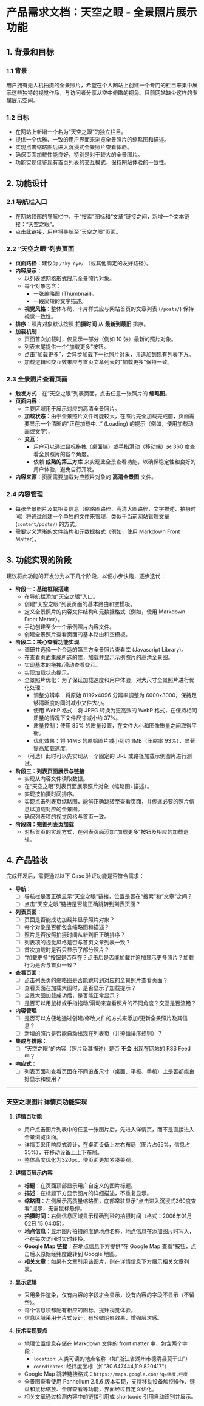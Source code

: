 # 产品需求文档：天空之眼 - 全景照片展示功能

## 1. 背景和目标

### 1.1 背景

用户拥有无人机拍摄的全景照片，希望在个人网站上创建一个专门的栏目来集中展示这些独特的视觉作品，与访问者分享从空中俯瞰的视角。目前网站缺少这样的专属展示空间。

### 1.2 目标

- 在网站上新增一个名为“天空之眼”的独立栏目。
- 提供一个优雅、一致的用户界面来浏览全景照片的缩略图和描述。
- 实现点击缩略图后进入沉浸式全景照片查看体验。
- 确保页面加载性能良好，特别是对于较大的全景图片。
- 功能实现借鉴现有首页列表的交互模式，保持网站体验的一致性。

## 2. 功能设计

### 2.1 导航栏入口

- 在网站顶部的导航栏中，于“搜索”图标和“文章”链接之间，新增一个文本链接：“天空之眼”。
- 点击此链接，用户将导航至“天空之眼”页面。

### 2.2 “天空之眼”列表页面

- **页面路径**：建议为 `/sky-eye/` （或其他商定的友好路径）。
- **内容展示**：
    - 以列表或网格形式展示全景照片对象。
    - 每个对象包含：
        - 一张缩略图 (Thumbnail)。
        - 一段简短的文字描述。
    - **视觉风格**：整体布局、卡片样式应与网站首页的文章列表 (`/posts/`) 保持视觉一致性。
- **排序**：照片对象默认按照 **拍摄时间** 从 **最新到最旧** 排序。
- **加载机制**：
    - 页面首次加载时，仅显示一部分（例如 10 张）最新的照片对象。
    - 列表末尾提供一个“加载更多”按钮。
    - 点击“加载更多”，会异步加载下一批照片对象，并追加到现有列表下方。
    - 加载逻辑和交互效果应与首页文章列表的“加载更多”保持一致。

### 2.3 全景照片查看页面

- **触发方式**：在“天空之眼”列表页面，点击任意一张照片的 **缩略图**。
- **页面内容**：
    - 主要区域用于展示对应的高清全景照片。
    - **加载状态**：由于全景照片文件可能较大，在照片完全加载完成前，页面需要显示一个清晰的“正在加载中...” (Loading) 的提示（例如，使用加载动画或文字）。
    - **交互**：
        - 用户可以通过鼠标拖拽（桌面端）或手指滑动（移动端）来 360 度查看全景照片的各个角度。
        - 依赖 **成熟的第三方库** 来实现此全景查看功能，以确保稳定性和良好的用户体验，避免自行开发。
- **内容来源**：页面需要加载对应照片对象的 **高清全景图** 文件。

### 2.4 内容管理

- 每张全景照片及其相关信息（缩略图路径、高清大图路径、文字描述、拍摄时间）将通过创建一个单独的文件来管理，类似于当前网站管理文章 (`content/posts/`) 的方式。
- 需要定义清晰的文件结构和元数据格式（例如，使用 Markdown Front Matter）。

## 3. 功能实现的阶段

建议将此功能的开发分为以下几个阶段，以便小步快跑，逐步迭代：

- **阶段一：基础框架搭建**
    - 在导航栏添加“天空之眼”入口。
    - 创建“天空之眼”列表页面的基本路由和空模板。
    - 定义全景照片的内容文件结构和元数据格式（例如，使用 Markdown Front Matter）。
    - 手动创建至少一个示例照片内容文件。
    - 创建全景照片查看页面的基本路由和空模板。
- **阶段二：核心查看功能实现**
    - 调研并选择一个合适的第三方全景照片查看库 (Javascript Library)。
    - 在查看页面集成所选的库，加载并显示示例照片的高清全景图。
    - 实现基本的拖拽/滑动查看交互。
    - 实现加载状态提示。
    - 全景照片优化：为了保证加载速度和用户体验，对大尺寸全景照片进行优化处理：
        - 调整分辨率：将原始 8192x4096 分辨率调整为 6000x3000，保持足够清晰度的同时减小文件大小。
        - 使用 WebP 格式：将 JPEG 转换为更高效的 WebP 格式，在保持相同质量的情况下文件尺寸减小约 37%。
        - 质量控制：使用 85% 的质量设置，在文件大小和图像质量之间取得平衡。
        - 优化效果：将 14MB 的原始图片减小到约 1MB（压缩率 93%），显著提高加载速度。
    - （可选）此时可以先实现从一个固定的 URL 或路径加载示例图片进行测试。
- **阶段三：列表页面展示与链接**
    - 实现从内容文件读取数据。
    - 在“天空之眼”列表页面展示照片对象（缩略图+描述）。
    - 实现按拍摄时间排序。
    - 实现点击列表页缩略图，能够正确跳转至查看页面，并传递必要的照片信息以加载对应的全景图。
    - 确保列表项的视觉风格与首页一致。
- **阶段四：完善列表页加载**
    - 对标首页的实现方式，在列表页面添加“加载更多”按钮及相应的加载逻辑。

## 4. 产品验收

完成开发后，需要通过以下 Case 验证功能是否符合需求：

- **导航**：
    - [ ] 导航栏是否正确显示“天空之眼”链接，位置是否在“搜索”和“文章”之间？
    - [ ] 点击“天空之眼”链接是否能正确跳转到列表页面？
- **列表页面**：
    - [ ] 页面是否能成功加载并显示照片对象？
    - [ ] 每个对象是否都包含缩略图和描述？
    - [ ] 照片是否按照拍摄时间从新到旧正确排序？
    - [ ] 列表项的视觉风格是否与首页文章列表一致？
    - [ ] 首次加载时是否只显示了部分照片？
    - [ ] “加载更多”按钮是否存在？点击后是否能加载并追加显示更多照片？加载行为是否与首页一致？
- **查看页面**：
    - [ ] 点击列表页的缩略图是否能跳转到对应的全景照片查看页面？
    - [ ] 查看页面在加载大图时，是否显示了加载提示？
    - [ ] 全景大图加载成功后，是否能正常显示？
    - [ ] 是否可以用鼠标或手指拖动/滑动来查看照片的不同角度？交互是否流畅？
- **内容管理**：
    - [ ] 是否可以方便地通过创建/修改文件的方式来添加/更新全景照片及其信息？
    - [ ] 新增的照片是否能自动出现在列表页（并遵循排序规则）？
- **集成与排除**：
    - [ ] “天空之眼”的内容（照片及其描述）是否 **不会** 出现在网站的 RSS Feed 中？
- **响应式**：
    - [ ] 列表页面和查看页面在不同设备尺寸（桌面、平板、手机）上是否都能良好显示和使用？ 

---

### 天空之眼图片详情页功能实现

1. **详情页功能**  
   - 用户点击图片列表中的任意一张图片后，先进入详情页，而不是直接进入全景浏览页面。
   - 详情页采用响应式设计，在桌面设备上左右布局（图片占65%，信息占35%），在移动设备上上下布局。
   - 整体高度优化为320px，使页面更加紧凑美观。

2. **详情页展示内容**  
   - **标题**：在页面顶部显示用户自定义的图片标题。
   - **描述**：在标题下方显示图片的详细描述，不重复显示。
   - **缩略图**：左侧展示高质量缩略图，底部常驻显示"点击进入沉浸式360度查看"提示，无需鼠标悬停。
   - **拍摄时间**：右侧信息区域显示精确到秒的拍摄时间（格式：2006年01月02日 15:04:05）。
   - **地点信息**：显示图片拍摄的准确地点名称，地点信息在添加图片时写入，不在每次访问时实时转换。
   - **Google Map 链接**：在地点信息下方提供"在 Google Map 查看"按钮，点击后以原始经纬度跳转到 Google 地图。
   - **相关文章**：如果有文章引用该图片，则在详情信息下方展示相关文章列表。

3. **显示逻辑**  
   - 采用条件渲染，仅有内容的字段才会显示，没有内容的字段不显示（不留空）。
   - 每个信息项都配有相应的图标，提升视觉体验。
   - 信息区域采用卡片式设计，有轻微阴影效果，增强层次感。

4. **技术实现要点**  
   - 地理位置信息存储在 Markdown 文件的 front matter 中，包含两个字段：
     - `location`: 人类可读的地点名称（如"浙江省湖州市德清县莫干山"）
     - `coordinates`: 经纬度坐标（如"30.647444,119.820417"）
   - Google Map 跳转链接格式：`https://maps.google.com/?q=纬度,经度`
   - 全景图查看使用 Pannellum 2.5.6 版本实现，支持移动设备触控操作、键盘和鼠标缩放、全屏查看等功能，界面经过自定义优化。
   - 相关文章通过检测内容中的链接引用或 shortcode 引用自动识别并展示。